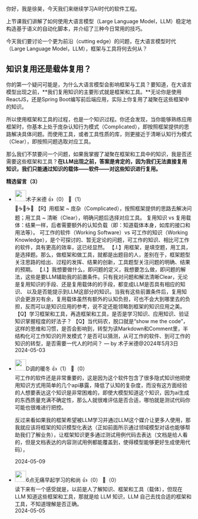 你好，我是徐昊，今天我们来继续学习AI时代的软件工程。

上节课我们讲解了如何使用大语言模型（Large Language Model，LLM）稳定地构造基于语义的自动化脚本，并介绍了三种今日常用的技巧。

今天我们要讨论一个更为前沿（cutting edge）的问题，在大语言模型时代（Large Language Model，LLM），框架与工具将何去何从？

## 知识复用还是载体复用？

你的第一个疑问可能是，为什么大语言模型会影响框架与工具？要知道，在大语言模型出现之前，**我们复用知识的主要形式就是框架和工具。**无论你是使用ReactJS，还是Spring Boot编写前后端应用，实际上你复用了凝聚在这些框架中的知识。

所以使用框架和工具的过程，也是一个知识过程。你还会发现，当你能够熟练应用框架时，你基本上处于庞杂认知行为模式（Complicated），即按照框架提供的思路解决具体问题。而使用工具，或者工具性质的库，则更接近于清晰认知行为模式（Clear），即按照问题选取对应工具。

那么我们不禁要问一个问题，如果我掌握了凝聚在框架和工具中的知识，我是否还需要这些框架和工具？**在LLM出现之前，答案是肯定的，因为我们无法直接复用知识，我们只能通过知识的载体——软件——对这些知识进行复用。**
<div><strong>精选留言（3）</strong></div><ul>
<li><img src="https://static001.geekbang.org/account/avatar/00/1c/f6/27/c27599ae.jpg" width="30px"><span>术子米德</span> 👍（0） 💬（1）<div>🤔☕️🤔☕️🤔
【R】用框架 ~ 庞杂（Complicated），按照框架提供的思路去解决问题；用工具 ~ 清晰（Clear），明确问题后选择对应工具。
复用知识 vs 复用载体：结果一样，后者需要额外的认知负载（即：知道载体本身，如库的接口和用法等）。
可工作的软件（Working Software）vs 可工作的知识（Working Knowledge），是个可探讨的、暂无定论的问题，可工作的知识、相比可工作的软件，具有更高的效率，这已经显然。
【.I.】用框架，是填空题，用工具，是选择题。那么，做框架和做工具，就都是出题目的人，差别在于，框架题型关注思路的给出、过程的发挥、结果的创新，工具题型关注问题的明确、结果的预期。
【.I.】我想要做什么，即问题的定义，我想要怎么做，即问题的解法，这些是要LLM辅助我的前置条件。只有我对问题和解法清晰Clear，无论是复用知识的手段、还是复用载体的的手段，都变成LLM是否具有相应的知识、 以及是否能提示到LLM这部分的知识。当我有这些前置条件后，复用知识会更游刃有余，复用载体虽然有额外的认知负担，可也不会大到哪里去的负担，反而可以是知识应用的参考，说不定还能领略到框架的知识应用之美。
【Q】学习框架和工具，再造框架和工具，是否是学习知识、应用知识、验证知识掌握程度的好法子？
【Q】当代码农，脱口就是“show me the code”，这样的思维和习惯，是否会影响到，转型为读Markdown和Comment里，半结构化可工作知识的开发模式？是否可以猜测，从可工作的软件、到可工作的知识的转型，是否需要一代人的时间？
— by 术子米德@2024年5月3日</div>2024-05-03</li><br/><li><img src="https://static001.geekbang.org/account/avatar/00/0f/53/45/8c0eb589.jpg" width="30px"><span>D调的暖冬</span> 👍（1） 💬（0）<div>可工作的软件还是非常重要的，这是因为这个软件包含了很多隐式知识他把使用知识方式用简单的几个api暴露，降低了认知的复杂度，而没有这方面经验的人想要表达这个知识是非常困难的，即使大模型知道这个知识，因为ai生成的东西质量充满不确定性，那么人就很难评估是否合适，哪怕就是测试代码你可能也很难进行把控。

反过来看如果我的框架希望被LLM学习并通过LLM这个媒介让更多人使用，那我就应该将框架的知识模型化表达（正如前面所示通过领域模型对话也能够帮助我们了解业务），让框架知识更多通过测试用例代码去表达（文档是给人看的，但是文档表达的内容测试用例都能覆盖到，使得模型能够更好生成使用代码），</div>2024-05-09</li><br/><li><img src="https://static001.geekbang.org/account/avatar/00/19/fd/58/1af629c7.jpg" width="30px"><span>6点无痛早起学习的和尚</span> 👍（0） 💬（0）<div>读下来有一个感受就是，以前是人了解知识、框架和工具（载体），但现在 LLM 知道这些框架和工具，那就是给 LLM 知识，LLM 自己去找合适的框架和工具，不知道理解是否正确。</div>2024-05-05</li><br/>
</ul>